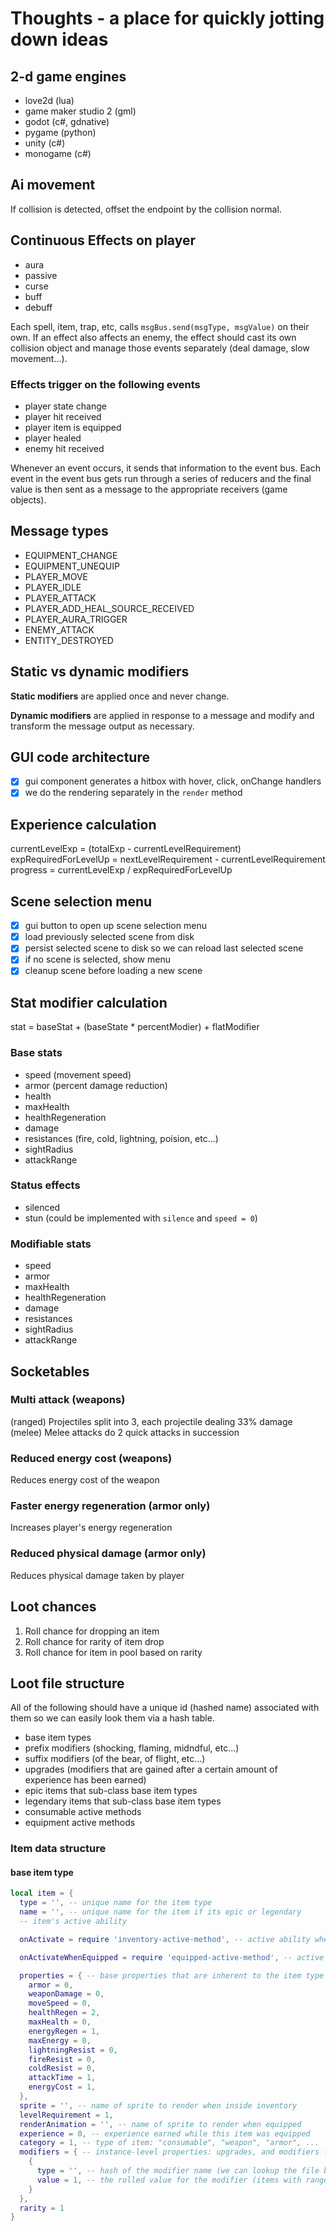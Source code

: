 # Thoughts - a place for quickly jotting down ideas

## 2-d game engines

- love2d (lua)
- game maker studio 2 (gml)
- godot (c#, gdnative)
- pygame (python)
- unity (c#)
- monogame (c#)

## Ai movement

If collision is detected, offset the endpoint by the collision normal.

## Continuous Effects on player

- aura
- passive
- curse
- buff
- debuff

Each spell, item, trap, etc, calls `msgBus.send(msgType, msgValue)` on their own. If an effect also affects an enemy, the effect should cast its own collision object and manage those events separately (deal damage, slow movement...).

### Effects trigger on the following events

- player state change
- player hit received
- player item is equipped
- player healed
- enemy hit received

Whenever an event occurs, it sends that information to the event bus. Each event in the event bus gets run through a series of reducers and the final value is then sent as a message to the appropriate receivers (game objects).

## Message types

- EQUIPMENT_CHANGE
- EQUIPMENT_UNEQUIP
- PLAYER_MOVE
- PLAYER_IDLE
- PLAYER_ATTACK
- PLAYER_ADD_HEAL_SOURCE_RECEIVED
- PLAYER_AURA_TRIGGER
- ENEMY_ATTACK
- ENTITY_DESTROYED

## Static vs dynamic modifiers

**Static modifiers** are applied once and never change.

**Dynamic modifiers** are applied in response to a message and modify and transform the message output as necessary.

## GUI code architecture

- [x] gui component generates a hitbox with hover, click, onChange handlers
- [x] we do the rendering separately in the `render` method

## Experience calculation

currentLevelExp = (totalExp - currentLevelRequirement)
expRequiredForLevelUp = nextLevelRequirement - currentLevelRequirement
progress = currentLevelExp / expRequiredForLevelUp

## Scene selection menu

- [x] gui button to open up scene selection menu
- [x] load previously selected scene from disk
- [x] persist selected scene to disk so we can reload last selected scene
- [x] if no scene is selected, show menu
- [x] cleanup scene before loading a new scene

## Stat modifier calculation

stat = baseStat + (baseState * percentModier) + flatModifier

### Base stats

- speed (movement speed)
- armor (percent damage reduction)
- health
- maxHealth
- healthRegeneration
- damage
- resistances (fire, cold, lightning, poision, etc...)
- sightRadius
- attackRange

### Status effects

- silenced
- stun (could be implemented with `silence` and `speed = 0`)

### Modifiable stats

- speed
- armor
- maxHealth
- healthRegeneration
- damage
- resistances
- sightRadius
- attackRange

## Socketables

### Multi attack (weapons)

(ranged) Projectiles split into 3, each projectile dealing 33% damage
(melee) Melee attacks do 2 quick attacks in succession

### Reduced energy cost (weapons)

Reduces energy cost of the weapon

### Faster energy regeneration (armor only)

Increases player's energy regeneration

### Reduced physical damage (armor only)

Reduces physical damage taken by player

## Loot chances

1. Roll chance for dropping an item
2. Roll chance for rarity of item drop
3. Roll chance for item in pool based on rarity

## Loot file structure

All of the following should have a unique id (hashed name) associated with them so we can easily look them via a hash table.

- base item types
- prefix modifiers (shocking, flaming, midndful, etc...)
- suffix modifiers (of the bear, of flight, etc...)
- upgrades (modifiers that are gained after a certain amount of experience has been earned)
- epic items that sub-class base item types
- legendary items that sub-class base item types
- consumable active methods
- equipment active methods

### Item data structure

#### base item type

```lua
local item = {
  type = '', -- unique name for the item type
  name = '', -- unique name for the item if its epic or legendary
  -- item's active ability

  onActivate = require 'inventory-active-method', -- active ability when right-clicked inside inventory. For equipment it swaps it with the compatible equipment slot. For consumables it will activate the item.

  onActivateWhenEquipped = require 'equipped-active-method', -- active ability when the item is equipped. The ability appears in the hot bar.

  properties = { -- base properties that are inherent to the item type
    armor = 0,
    weaponDamage = 0,
    moveSpeed = 0,
    healthRegen = 2,
    maxHealth = 0,
    energyRegen = 1,
    maxEnergy = 0,
    lightningResist = 0,
    fireResist = 0,
    coldResist = 0,
    attackTime = 1,
    energyCost = 1,
  },
  sprite = '', -- name of sprite to render when inside inventory
  levelRequirement = 1,
  renderAnimation = '', -- name of sprite to render when equipped
  experience = 0, -- experience earned while this item was equipped  
  category = 1, -- type of item: "consumable", "weapon", "armor", ...
  modifiers = { -- instance-level properties: upgrades, and modifiers from magicals, rares, legendaries, ...
    {
      type = '', -- hash of the modifier name (we can lookup the file based on this)
      value = 1, -- the rolled value for the modifier (items with ranges like 1-10)
    }
  },
  rarity = 1
}
```

